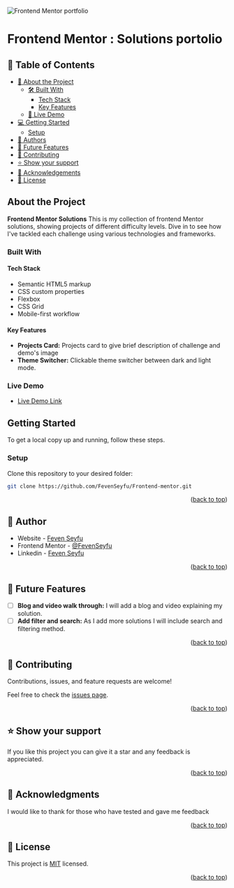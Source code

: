 ![Frontend Mentor portfolio](/Demo.gif)

# Frontend Mentor : Solutions portolio
<!-- TABLE OF CONTENTS -->

## 📗 Table of Contents

- [📖 About the Project](#about-project)
  - [🛠 Built With](#built-with)
    - [Tech Stack](#tech-stack)
    - [Key Features](#key-features)
  - [🚀 Live Demo](#live-demo)
- [💻 Getting Started](#getting-started)
  - [Setup](#setup)
- [👥 Authors](#authors)
- [🔭 Future Features](#future-features)
- [🤝 Contributing](#contributing)
- [⭐️ Show your support](#support)
- [🙏 Acknowledgements](#acknowledgements)
- [📝 License](#license)

<!-- PROJECT DESCRIPTION -->

## About the Project

**Frontend Mentor Solutions** This is my collection of frontend Mentor solutions, showing projects of different difficulty levels. Dive in to see how I've tackled each challenge using various technologies and frameworks.

### Built With

#### Tech Stack

- Semantic HTML5 markup
- CSS custom properties
- Flexbox
- CSS Grid
- Mobile-first workflow

#### Key Features

- **Projects Card:** Projects card to give brief description of challenge and demo's image 
- **Theme Switcher:** Clickable theme switcher between dark and light mode.

### Live Demo

- [Live Demo Link](https://fevenseyfu.github.io/Frontend-mentor/)

## Getting Started

To get a local copy up and running, follow these steps.

### Setup

Clone this repository to your desired folder:

````sh
git clone https://github.com/FevenSeyfu/Frontend-mentor.git
````

<p align="right">(<a href="#readme-top">back to top</a>)</p>

<!-- AUTHORS -->

## 👤 Author <a name="author"></a>

- Website - [Feven Seyfu](https://fevenseyfu.tech/)
- Frontend Mentor - [@FevenSeyfu](https://www.frontendmentor.io/profile/FevenSeyfu)
- Linkedin - [Feven Seyfu](https://www.linkedin.com/in/fevenseyfu/)

<p align="right">(<a href="#readme-top">back to top</a>)</p>

<!-- FUTURE FEATURES -->

## 🔭 Future Features <a name="future-features"></a>


- [ ] **Blog and video walk through:** I will add a blog  and video explaining my solution.
- [ ] **Add filter and search:** As I add more solutions I will include search and filtering method.

<p align="right">(<a href="#readme-top">back to top</a>)</p>

<!-- CONTRIBUTING -->

## 🤝 Contributing <a name="contributing"></a>

Contributions, issues, and feature requests are welcome!

Feel free to check the [issues page](../../issues/).

<p align="right">(<a href="#readme-top">back to top</a>)</p>

<!-- SUPPORT -->

## ⭐️ Show your support <a name="support"></a>

If you like this project you can give it a star and any feedback is appreciated.

<p align="right">(<a href="#readme-top">back to top</a>)</p>

<!-- ACKNOWLEDGEMENTS -->

## 🙏 Acknowledgments <a name="acknowledgements"></a>

I would like to thank for those who have tested and gave me feedback

<p align="right">(<a href="#readme-top">back to top</a>)</p>

<!-- LICENSE -->

## 📝 License <a name="license"></a>

This project is [MIT](./LICENSE) licensed.

<p align="right">(<a href="#readme-top">back to top</a>)</p>